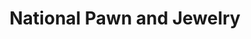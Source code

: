 ---
title: "National Pawn and Jewelry"
url: /georgetown/national-pawn-and-jewelry/
shop: pawnbroker
---